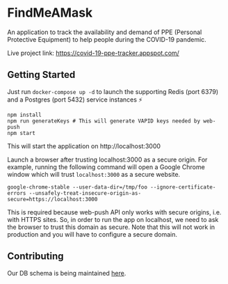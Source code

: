 # FindMeAMask

An application to track the availability and demand of PPE (Personal Protective
Equipment) to help people during the COVID-19 pandemic.

Live project link: https://covid-19-ppe-tracker.appspot.com/

## Getting Started
Just run `docker-compose up -d` to launch the supporting Redis (port 6379) and a
Postgres (port 5432) service instances :zap:

```
npm install
npm run generateKeys # This will generate VAPID keys needed by web-push 
npm start
```
This will start the application on http://localhost:3000

Launch a browser after trusting localhost:3000 as a secure origin. For example,
running the following command will open a Google Chrome window which will trust
`localhost:3000` as a secure website.

```
google-chrome-stable --user-data-dir=/tmp/foo --ignore-certificate-errors --unsafely-treat-insecure-origin-as-secure=https://localhost:3000
```

This is required because web-push API only works with secure origins, i.e. with
HTTPS sites. So, in order to run the app on localhost, we need to ask the
browser to trust this domain as secure. Note that this will not work in
production and you will have to configure a secure domain.

## Contributing
Our DB schema is being maintained [here][dbschema].

[dbschema]: https://dbdesigner.page.link/2YFG3DgM3EjhmcUk9
